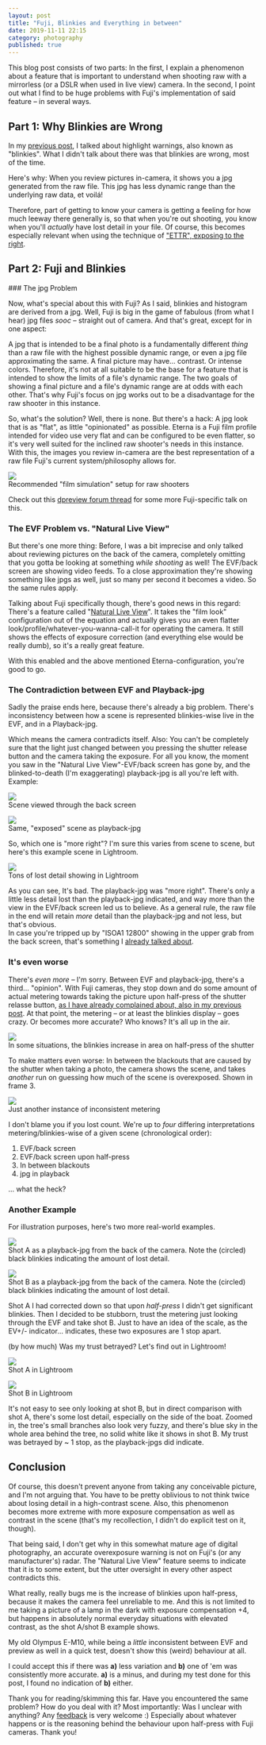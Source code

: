 ```yaml
---
layout: post
title: "Fuji, Blinkies and Everything in between"
date: 2019-11-11 22:15
category: photography
published: true
---
```



This blog post consists of two parts: In the first, I explain a phenomenon about a feature that is important to understand when shooting raw with a mirrorless (or a DSLR when used in live view) camera. In the second, I point out what I find to be huge problems with Fuji's implementation of said feature – in several ways.

## Part 1: Why Blinkies are Wrong

In my [previous post](https://blog.timmschoof.com/2019/09/26/xh1-em10-features/), I talked about highlight warnings, also known as "blinkies". What I didn't talk about there was that blinkies are wrong, most of the time. 

Here's why: When you review pictures in-camera, it shows you a jpg generated from the raw file. This jpg has less dynamic range than the underlying raw data, et voilá!

Therefore, part of getting to know your camera is getting a feeling for how much leeway there generally is, so that when you're out shooting, you know when you'll *actually* have lost detail in your file. Of course, this becomes especially relevant when using the technique of ["ETTR", exposing to the right](https://en.wikipedia.org/wiki/Exposing_to_the_right).

## Part 2: Fuji and Blinkies

<p></p>
### The jpg Problem

Now, what's special about this with Fuji? As I said, blinkies and histogram are derived from a jpg. Well, Fuji is big in the game of fabulous (from what I hear) jpg files *sooc* – straight out of camera. And that's great, except for in one aspect:

A jpg that is intended to be a final photo is a fundamentally different *thing* than a raw file with the highest possible dynamic range, or even a jpg file approximating the same. A final picture may have... contrast. Or intense colors. Therefore, it's not at all suitable to be the base for a feature that is intended to show the limits of a file's dynamic range. The two goals of showing a final picture and a file's dynamic range are at odds with each other. That's why Fuji's focus on jpg works out to be a disadvantage for the raw shooter in this instance.

So, what's the solution? Well, there is none. But there's a hack: A jpg look that is as "flat", as little "opinionated" as possible. Eterna is a Fuji film profile intended for video use very flat and can be configured to be even flatter, so it's very well suited for the inclined raw shooter's needs in this instance. With this, the images you review in-camera are the best representation of a raw file Fuji's current system/philosophy allows for.

<p class="pic"><a href="URL"><img src="http://blog.timmschoof.com/images/eterna.jpg"></a><br>Recommended "film simulation" setup for raw shooters</p>

Check out this [dpreview forum thread](https://www.dpreview.com/forums/thread/4325169) for some more Fuji-specific talk on this.

### The EVF Problem vs. "Natural Live View"

But there's one more thing: Before, I was a bit imprecise and only talked about reviewing pictures on the back of the camera, completely omitting that you gotta be looking at something *while shooting* as well! The EVF/back screen are showing video feeds. To a close approximation they're showing something like jpgs as well, just so many per second it becomes a video. So the same rules apply.

Talking about Fuji specifically though, there's good news in this regard: There's a feature called "[Natural Live View](http://fujifilm-dsc.com/en/manual/x-h1/menu_setup/screen_set-up/index.html#natural_live_view)". It takes the "film look" configuration out of the equation and actually gives you an even flatter look/profile/whatever-you-wanna-call-it for operating the camera. It still shows the effects of exposure correction (and everything else would be really dumb), so it's a really great feature. 

With this enabled and the above mentioned Eterna-configuration, you're good to go.

### The Contradiction between EVF and Playback-jpg

Sadly the praise ends here, because there's already a big problem. There's inconsistency between how a scene is represented blinkies-wise live in the EVF, and in a Playback-jpg. 

Which means the camera contradicts itself. Also: You can't be completely sure that the light just changed between you pressing the shutter release button and the camera taking the exposure. For all you know, the moment you saw in the "Natural Live View"-EVF/back screen has gone by, and the blinked-to-death (I'm exaggerating) playback-jpg is all you're left with. Example:

<p class="pic"><a href="URL"><img src="http://blog.timmschoof.com/images/evflive.jpg"></a><br>Scene viewed through the back screen</p>

<p class="pic"><a href="URL"><img src="http://blog.timmschoof.com/images/jpgpreview.jpg"></a><br>Same, "exposed" scene as playback-jpg</p>

So, which one is "more right"? I'm sure this varies from scene to scene, but here's this example scene in Lightroom.

<p class="pic"><a href="URL"><img src="http://blog.timmschoof.com/images/lostdetail.jpg"></a><br>Tons of lost detail showing in Lightroom</p>

As you can see, It's bad. The playback-jpg was "more right". There's only a little less detail lost than the playback-jpg indicated, and way more than the view in the EVF/back screen led us to believe. As a general rule, the raw file in the end will retain *more* detail than the playback-jpg and not less, but that's obvious.  
In case you're tripped up by "ISOA1 12800" showing in the upper grab from the back screen, that's something I [already talked about](https://blog.timmschoof.com/2019/09/26/xh1-em10-features/).

### It's even worse

There's *even more* – I'm sorry. Between EVF and playback-jpg, there's a third... "opinion". With Fuji cameras, they stop down and do some amount of actual metering towards taking the picture upon half-press of the shutter relasse button, [as I have already complained about, also in my previous post](https://blog.timmschoof.com/2019/09/26/xh1-em10-features/). At that point, the metering – or at least the blinkies display – goes crazy. Or becomes more accurate? Who knows? It's all up in the air. 

<p class="pic"><a href="URL"><img src="http://blog.timmschoof.com/images/halfpress.gif"></a><br>In some situations, the blinkies increase in area on half-press of the shutter</p>

To make matters even worse: In between the blackouts that are caused by the shutter when taking a photo, the camera shows the scene, and takes *another* run on guessing how much of the scene is overexposed. Shown in frame 3.

<p class="pic"><a href="URL"><img src="http://blog.timmschoof.com/images/betweenblackouts.jpg"></a><br>Just another instance of inconsistent metering</p>

I don't blame you if you lost count. We're up to *four* differing interpretations metering/blinkies-wise of a given scene (chronological order):

1. EVF/back screen
2. EVF/back screen upon half-press
3. In between blackouts
4. jpg in playback

... what the heck?


### Another Example

For illustration purposes, here's two more real-world examples.

<p class="pic"><a href="URL"><img src="http://blog.timmschoof.com/images/shot_a_back.jpg"></a><br>Shot A as a playback-jpg from the back of the camera. Note the (circled) black blinkies indicating the amount of lost detail.</p>

<p class="pic"><a href="URL"><img src="http://blog.timmschoof.com/images/shot_b_back.jpg"></a><br>Shot B as a playback-jpg from the back of the camera. Note the (circled) black blinkies indicating the amount of lost detail.</p>

Shot A I had corrected down so that upon *half-press* I didn't get significant blinkies. Then I decided to be stubborn, trust the metering just looking through the EVF and take shot B. Just to have an idea of the scale, as the EV+/- indicator... indicates, these two exposures are 1 stop apart.

(by how much) Was my trust betrayed? Let's find out in Lightroom!

<p class="pic"><a href="URL"><img src="http://blog.timmschoof.com/images/shot_a_lr.jpg"></a><br>Shot A in Lightroom</p>

<p class="pic"><a href="URL"><img src="http://blog.timmschoof.com/images/shot_b_lr.jpg"></a><br>Shot B in Lightroom</p>

It's not easy to see only looking at shot B, but in direct comparison with shot A, there's some lost detail, especially on the side of the boat. Zoomed in, the tree's small branches also look very fuzzy, and there's blue sky in the whole area behind the tree, no solid white like it shows in shot B. My trust was betrayed by ~ 1 stop, as the playback-jpgs did indicate.

## Conclusion

Of course, this doesn't prevent anyone from taking any conceivable picture, and I'm not arguing that. You have to be pretty oblivious to not think twice about losing detail in a high-contrast scene. Also, this phenomenon becomes more extreme with more exposure compensation as well as contrast in the scene (that's my recollection, I didn't do explicit test on it, though).

That being said, I don't get why in this somewhat mature age of digital photography, an accurate overexposure warning is not on Fuji's (or any manufacturer's) radar. The "Natural Live View" feature seems to indicate that it is to some extent, but the utter oversight in every other aspect contradicts this.

What really, really bugs me is the increase of blinkies upon half-press, because it makes the camera feel unreliable to me. And this is not limited to me taking a picture of a lamp in the dark with exposure compensation +4, but happens in absolutely normal everyday situations with elevated contrast, as the shot A/shot B example shows.

My old Olympus E-M10, while being a *little* inconsistent between EVF and preview as well in a quick test, doesn't show this (weird) behaviour at all.

I could accept this if there was **a)** less variation and **b)** one of 'em was consistently more accurate. **a)** is a minus, and during my test done for this post, I found no indication of **b)** either. 

Thank you for reading/skimming this far. Have you encountered the same problem? How do you deal with it? Most importantly: Was I unclear with anything? Any [feedback](https://timmschoof.com/) is very welcome :) Especially about whatever happens or is the reasoning behind the behaviour upon half-press with Fuji cameras. Thank you!